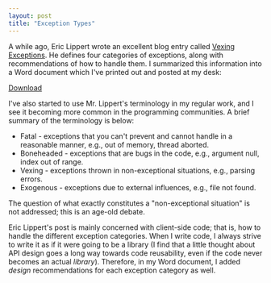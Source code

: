 ```yaml
---
layout: post
title: "Exception Types"
---
```

A while ago, Eric Lippert wrote an excellent blog entry called [Vexing Exceptions](http://www.webcitation.org/5xQLUxwF3). He defines four categories of exceptions, along with recommendations of how to handle them. I summarized this information into a Word document which I've printed out and posted at my desk:

[Download](/assets/ExceptionTypes.docx)

I've also started to use Mr. Lippert's terminology in my regular work, and I see it becoming more common in the programming communities. A brief summary of the terminology is below:

- Fatal - exceptions that you can't prevent and cannot handle in a reasonable manner, e.g., out of memory, thread aborted.
- Boneheaded - exceptions that are bugs in the code, e.g., argument null, index out of range.
- Vexing - exceptions thrown in non-exceptional situations, e.g., parsing errors.
- Exogenous - exceptions due to external influences, e.g., file not found.

The question of what exactly constitutes a "non-exceptional situation" is not addressed; this is an age-old debate.

Eric Lippert's post is mainly concerned with client-side code; that is, how to handle the different exception categories. When I write code, I always strive to write it as if it were going to be a library (I find that a little thought about API design goes a long way towards code reusability, even if the code never becomes an actual _library_). Therefore, in my Word document, I added _design_ recommendations for each exception category as well.

